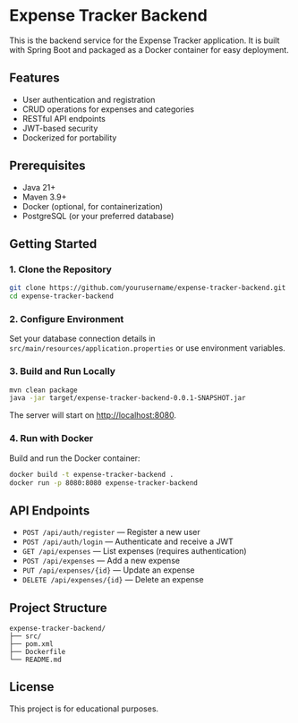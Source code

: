 # Expense Tracker Backend

This is the backend service for the Expense Tracker application. It is built with Spring Boot and packaged as a Docker container for easy deployment.

## Features

- User authentication and registration
- CRUD operations for expenses and categories
- RESTful API endpoints
- JWT-based security
- Dockerized for portability

## Prerequisites

- Java 21+
- Maven 3.9+
- Docker (optional, for containerization)
- PostgreSQL (or your preferred database)

## Getting Started

### 1. Clone the Repository

```sh
git clone https://github.com/yourusername/expense-tracker-backend.git
cd expense-tracker-backend
```

### 2. Configure Environment

Set your database connection details in `src/main/resources/application.properties` or use environment variables.

### 3. Build and Run Locally

```sh
mvn clean package
java -jar target/expense-tracker-backend-0.0.1-SNAPSHOT.jar
```

The server will start on [http://localhost:8080](http://localhost:8080).

### 4. Run with Docker

Build and run the Docker container:

```sh
docker build -t expense-tracker-backend .
docker run -p 8080:8080 expense-tracker-backend
```

## API Endpoints

- `POST /api/auth/register` — Register a new user
- `POST /api/auth/login` — Authenticate and receive a JWT
- `GET /api/expenses` — List expenses (requires authentication)
- `POST /api/expenses` — Add a new expense
- `PUT /api/expenses/{id}` — Update an expense
- `DELETE /api/expenses/{id}` — Delete an expense

## Project Structure

```
expense-tracker-backend/
├── src/
├── pom.xml
├── Dockerfile
└── README.md
```

## License

This project is for educational purposes.

